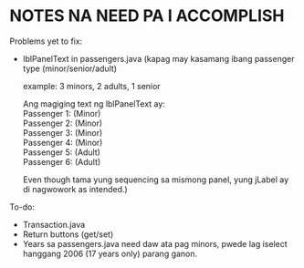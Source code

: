 # NOTES NA NEED PA I ACCOMPLISH

Problems yet to fix:<br />
- lblPanelText in passengers.java (kapag may kasamang ibang passenger type (minor/senior/adult)<br />

  example: 3 minors, 2 adults, 1 senior<br />

  Ang magiging text ng lblPanelText ay:<br />
  Passenger 1: (Minor)<br />
  Passenger 2: (Minor)<br />
  Passenger 3: (Minor)<br />
  Passenger 4: (Minor)<br />
  Passenger 5: (Adult)<br />
  Passenger 6: (Adult)<br />

  Even though tama yung sequencing sa mismong panel, yung jLabel ay di nagwowork as intended.)<br />

To-do:<br />
- Transaction.java<br />
- Return buttons (get/set)<br />
- Years sa passengers.java need daw ata pag minors, pwede lag iselect hanggang 2006 (17 years only) parang ganon.
